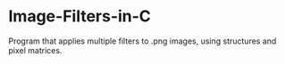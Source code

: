 # Image-Filters-in-C
Program that applies multiple filters to .png images, using structures and pixel matrices.
